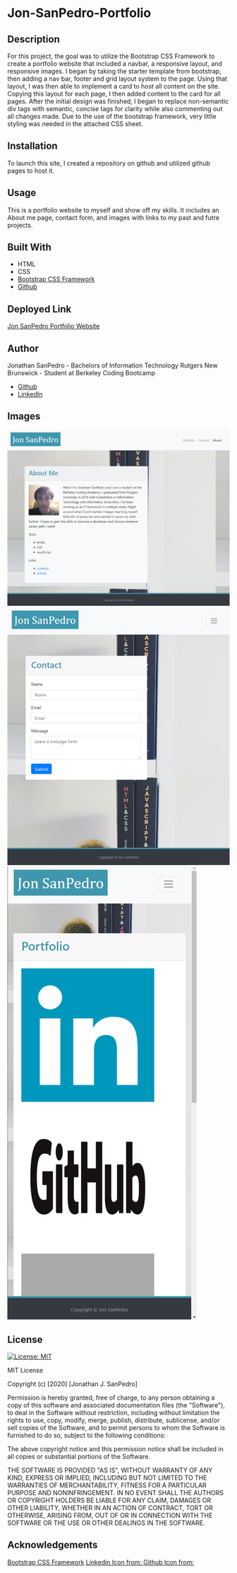 # Jon-SanPedro-Portfolio

## Description
For this project, the goal was to utilize the Bootstrap CSS Framework to create a portfolio website that included a navbar, a responsive layout, and responsive images. I began by taking the starter template from bootstrap, then adding a nav bar, footer and grid layout system to the page. Using that layout, I was then able to implement a card to host all content on the site. Copying this layout for each page, I then added content to the card for all pages. After the initial design was finished, I began to replace non-semantic div tags with semantic, concise tags for clarity while also commenting out all changes made. Due to the use of the bootstrap framework, very little styling was needed in the attached CSS sheet. 

## Installation
To launch this site, I created a repository on github and utilized github pages to host it.

## Usage
This is a portfolio website to myself and show off my skills. It includes an About me page, contact form, and images with links to my past and futre projects. 

## Built With
* HTML
* CSS
* [Bootstrap CSS Framework](https://getbootstrap.com/)
* [Github](https://github.com/)

## Deployed Link
[Jon SanPedro Portfolio Website](https://jsp117.github.io/Jon-SanPedro-Portfolio/)

## Author
Jonathan SanPedro - Bachelors of Information Technology Rutgers New Brunswick - Student at Berkeley Coding Bootcamp

* [Github](https://github.com/jsp117)
* [LinkedIn](https://www.linkedin.com/in/jonathan-s-6ab32283/)

## Images
![About Me - Large Screen](./Assets/Images/AboutMe1.png)
![Contact - Medium Screen](./Assets/Images/Contact.png)
![Portfolio - Small Screen ](./Assets/Images/PortfolioPage.png)

## License
[![License: MIT](https://img.shields.io/badge/License-MIT-yellow.svg)](https://opensource.org/licenses/MIT)

MIT License

Copyright (c) [2020] [Jonathan J. SanPedro]

Permission is hereby granted, free of charge, to any person obtaining a copy
of this software and associated documentation files (the "Software"), to deal
in the Software without restriction, including without limitation the rights
to use, copy, modify, merge, publish, distribute, sublicense, and/or sell
copies of the Software, and to permit persons to whom the Software is
furnished to do so, subject to the following conditions:

The above copyright notice and this permission notice shall be included in all
copies or substantial portions of the Software.

THE SOFTWARE IS PROVIDED "AS IS", WITHOUT WARRANTY OF ANY KIND, EXPRESS OR
IMPLIED, INCLUDING BUT NOT LIMITED TO THE WARRANTIES OF MERCHANTABILITY,
FITNESS FOR A PARTICULAR PURPOSE AND NONINFRINGEMENT. IN NO EVENT SHALL THE
AUTHORS OR COPYRIGHT HOLDERS BE LIABLE FOR ANY CLAIM, DAMAGES OR OTHER
LIABILITY, WHETHER IN AN ACTION OF CONTRACT, TORT OR OTHERWISE, ARISING FROM,
OUT OF OR IN CONNECTION WITH THE SOFTWARE OR THE USE OR OTHER DEALINGS IN THE
SOFTWARE.

## Acknowledgements
[Bootstrap CSS Framework](https://www.getbootstrap.com)
[Linkedin Icon from: ](https://www.softicons.com)
[Github Icon from: ](https://github.com/logos)